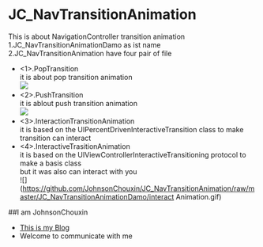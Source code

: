 # JC_NavTransitionAnimation
This is about NavigationController transition animation<br>
1.JC_NavTransitionAnimationDamo as ist name<br>
2.JC_NavTransitionAnimation have four pair of file<br>
  * <1>.PopTransition<br>
     it is about pop transition animation<br>
![](https://github.com/JohnsonChouxin/JC_NavTransitionAnimation/raw/master/JC_NavTransitionAnimationDamo/PopAnimation.gif)
  * <2>.PushTransition<br>
      it is ablout push transition animation<br>
![](https://github.com/JohnsonChouxin/JC_NavTransitionAnimation/raw/master/JC_NavTransitionAnimationDamo/PushAnimation.gif)
  * <3>.InteractionTransitionAnimation<br>
      it is based on the UIPercentDrivenInteractiveTransition class to make transition can interact<br>
  * <4>.InteractiveTrasitionAnimation<br>
      it is based on the UIViewControllerInteractiveTransitioning protocol to make a basis class<br>
      but it was also can interact with you<br>
![](https://github.com/JohnsonChouxin/JC_NavTransitionAnimation/raw/master/JC_NavTransitionAnimationDamo/interact Animation.gif)

##I am JohnsonChouxin
  * [This is my Blog](http://www.jianshu.com/users/91577acf333a/latest_articles)<br>
  * Welcome to communicate with me
